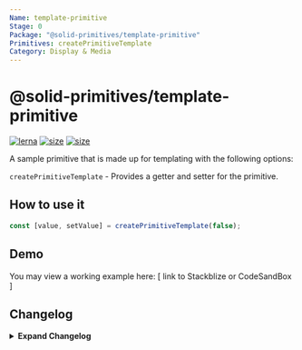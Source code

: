 ```yaml
---
Name: template-primitive
Stage: 0
Package: "@solid-primitives/template-primitive"
Primitives: createPrimitiveTemplate
Category: Display & Media
---
```


# @solid-primitives/template-primitive

[![lerna](https://img.shields.io/badge/maintained%20with-lerna-cc00ff.svg?style=for-the-badge)](https://lerna.js.org/)
[![size](https://img.shields.io/bundlephobia/minzip/@solid-primitives/template-primitive?style=for-the-badge)](https://bundlephobia.com/package/@solid-primitives/template-primitive)
[![size](https://img.shields.io/npm/v/@solid-primitives/template-primitive?style=for-the-badge)](https://www.npmjs.com/package/@solid-primitives/template-primitive)

A sample primitive that is made up for templating with the following options:

`createPrimitiveTemplate` - Provides a getter and setter for the primitive.

## How to use it

```ts
const [value, setValue] = createPrimitiveTemplate(false);
```

## Demo

You may view a working example here: [ link to Stackblize or CodeSandBox ]

## Changelog

<details>
<summary><b>Expand Changelog</b></summary>

0.0.100

Initial release as a Stage-0 primitive.

</details>
